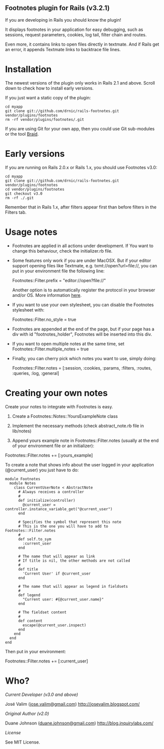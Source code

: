 Footnotes plugin for Rails (v3.2.1)
-----------------------------------

If you are developing in Rails you should know the plugin!

It displays footnotes in your application for easy debugging, such as sessions, request parameters, cookies, log tail, filter chain and routes. 

Even more, it contains links to open files directly in textmate. And if Rails get an error, it appends Textmate links to backtrace file lines.

Installation
============

The newest versions of the plugin only works in Rails 2.1 and above. Scroll down to check how to install early versions.

If you just want a static copy of the plugin:

    cd myapp
    git clone git://github.com/drnic/rails-footnotes.git vendor/plugins/footnotes
    rm -rf vendor/plugins/footnotes/.git

If you are using Git for your own app, then you could use Git sub-modules or the tool [Braid](http://github.com/evilchelu/braid/tree/master).

Early versions
==============

If you are running on Rails 2.0.x or Rails 1.x, you should use Footnotes v3.0:

    cd myapp
    git clone git://github.com/drnic/rails-footnotes.git vendor/plugins/footnotes
    cd vendor/plugins/footnotes
    git checkout v3.0
    rm -rf ./.git

Remember that in Rails 1.x, after filters appear first than before filters in the Filters tab.

Usage notes
===========

* Footnotes are applied in all actions under development. If You want to change this behaviour, check the initializer.rb file.

* Some features only work if you are under MacOSX. But if your editor support opening files like Textmate, e.g. txmt://open?url=file://, you can put in your environment file the following line:

  Footnotes::Filter.prefix = "editor://open?file://"

  Another option is to automatically register the protocol in your browser and/or OS. More information [here](http://kb.mozillazine.org/Register_protocol).

* If you want to use your own stylesheet, you can disable the Footnotes stylesheet with:

  Footnotes::Filter.no_style = true

* Footnotes are appended at the end of the page, but if your page has a div with id "footnotes_holder", Footnotes will be inserted into this div.

* If you want to open multiple notes at the same time, set Footnotes::Filter.multiple_notes = true

* Finally, you can cherry pick which notes you want to use, simply doing:

  Footnotes::Filter.notes = [:session, :cookies, :params, :filters, :routes, :queries, :log, :general]

Creating your own notes
=======================

Create your notes to integrate with Footnotes is easy.

1. Create a Footnotes::Notes::YoursExampleNote class

2. Implement the necessary methods (check abstract_note.rb file in lib/notes)

3. Append yours example note in Footnotes::Filter.notes (usually at the end of your environment file or an initializer):

  Footnotes::Filter.notes += [:yours_example]

To create a note that shows info about the user logged in your application (@current_user) you just have to do:

<pre><code>module Footnotes
  module Notes
    class CurrentUserNote < AbstractNote
      # Always receives a controller
      #
      def initialize(controller)
        @current_user = controller.instance_variable_get("@current_user")
      end

      # Specifies the symbol that represent this note
      # This is the one you will have to add to Footnotes::Filter.notes
      #
      def self.to_sym
        :current_user
      end

      # The name that will appear as link
      # If title is nil, the other methods are not called
      #
      def title
        'Current User' if @current_user
      end

      # The name that will appear as legend in fieldsets
      #
      def legend
        "Current user: #{@current_user.name}"
      end

      # The fieldset content
      #
      def content
        escape(@current_user.inspect)
      end
    end
  end
end</code></pre>
  
Then put in your environment:

  Footnotes::Filter.notes += [:current_user]

Who?
====

*Current Developer (v3.0 and above)*

José Valim (jose.valim@gmail.com)
http://josevalim.blogspot.com/


*Original Author (v2.0)*

Duane Johnson (duane.johnson@gmail.com)
http://blog.inquirylabs.com/


*License*

See MIT License.